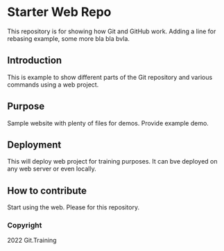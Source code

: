 # Starter Web Repo

This repository is for showing how Git and GitHub work.
Adding a line for rebasing example, some more bla bla bvla.

## Introduction

This is example to show different parts of the Git repository and various commands using a web project.

## Purpose

Sample website with plenty of files for demos. Provide example demo.

## Deployment

This will deploy web project for training purposes. It can bve deployed on any web server or even locally.

## How to contribute

Start using the web.
Please for this repository.

### Copyright

2022 Git.Training